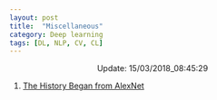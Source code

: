```yaml
---
layout: post
title:  "Miscellaneous"
category: Deep learning
tags: [DL, NLP, CV, CL]
---
```






<center> Update: 15/03/2018_08:45:29</center>

  	
1. [ The History Began from AlexNet](https://rawgit.com/elbayadm/PaperNotes/master/notes/misc/2018-The-History-Began-from-AlexNet-A-Comprehensive-Survey-on-Deep-Learning-Approaches.html)
